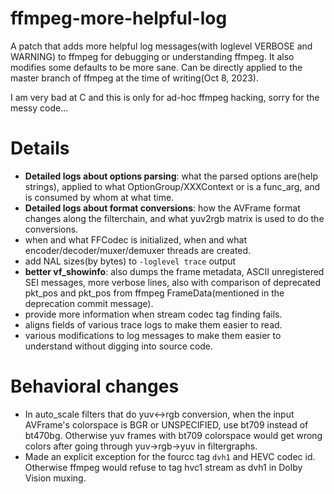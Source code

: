 # ffmpeg-more-helpful-log
A patch that adds more helpful log messages(with loglevel VERBOSE and WARNING) to ffmpeg for debugging or understanding ffmpeg. It also modifies some defaults to be more sane. Can be directly applied to the master branch of ffmpeg at the time of writing(Oct 8, 2023).

I am very bad at C and this is only for ad-hoc ffmpeg hacking, sorry for the messy code...

# Details
- **Detailed logs about options parsing**: what the parsed options are(help strings), applied to what OptionGroup/XXXContext or is a func_arg, and is consumed by whom at what time.
- **Detailed logs about format conversions**: how the AVFrame format changes along the filterchain, and what yuv2rgb matrix is used to do the conversions.
- when and what FFCodec is initialized, when and what encoder/decoder/muxer/demuxer threads are created.
- add NAL sizes(by bytes) to `-loglevel trace` output
- **better vf_showinfo**: also dumps the frame metadata, ASCII unregistered SEI messages, more verbose lines, also with comparison of deprecated pkt_pos and pkt_pos from ffmpeg FrameData(mentioned in the deprecation commit message).
- provide more information when stream codec tag finding fails.
- aligns fields of various trace logs to make them easier to read.
- various modifications to log messages to make them easier to understand without digging into source code.

# Behavioral changes
- In auto_scale filters that do yuv<->rgb conversion, when the input AVFrame's colorspace is BGR or UNSPECIFIED, use bt709 instead of bt470bg. Otherwise yuv frames with bt709 colorspace would get wrong colors after going through yuv->rgb->yuv in  filtergraphs.
- Made an explicit exception for the fourcc tag `dvh1` and HEVC codec id. Otherwise ffmpeg would refuse to tag hvc1 stream as dvh1 in Dolby Vision muxing.
